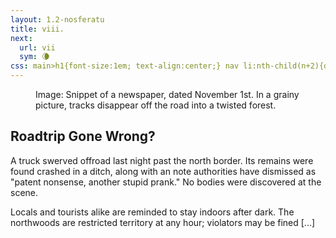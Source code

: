 ```yaml
---
layout: 1.2-nosferatu
title: viii.
next:
  url: vii
  sym: 🌘︎
css: main>h1{font-size:1em; text-align:center;} nav li:nth-child(n+2){display:none;} header h2{color:#404040;} nav li{color:#808080;} main h2{text-transform:uppercase; font-weight:bold; font-size:2em; text-align:center;}
---
```

<div class="book" markdown="1">
<figure><img src="https://via.placeholder.com/400x300.png" alt=""/>
<figcaption><span class="x">Image: </span>Snippet of a newspaper, dated November 1st. In a grainy picture, tracks disappear off the road into a twisted forest.</figcaption></figure>

## Roadtrip Gone Wrong?

A truck swerved offroad last night past the north border. Its remains were found crashed in a ditch, along with an note authorities have dismissed as "patent nonsense, another stupid prank." No bodies were discovered at the scene.

Locals and tourists alike are reminded to stay indoors after dark. The northwoods are restricted territory at any hour; violators may be fined [...]
</div>